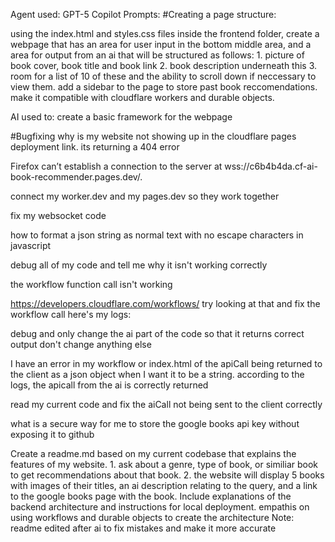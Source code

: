 Agent used: GPT-5 Copilot
Prompts: 
#Creating a page structure: 

using the index.html and styles.css files  inside the frontend folder, create a webpage that has an area for user input in the bottom middle area, and a area for output from an ai that will be structured as follows: 1. picture of book cover, book title and book link 2. book description underneath this 3. room for a list of 10 of these and the ability to scroll down if neccessary to view them. add a sidebar to the page to store past book reccomendations. make it compatible with cloudflare workers and durable objects. 

AI used to: create a basic framework for the
webpage

#Bugfixing
why is my website not showing up in the cloudflare pages deployment link. its returning a 404 error

Firefox can’t establish a connection to the server at wss://c6b4b4da.cf-ai-book-recommender.pages.dev/.

connect my worker.dev and my pages.dev so they work together

fix my websocket code

how to format a json string as normal text with no escape characters in javascript

debug all of my code and tell me why it isn't working correctly

the workflow function call isn't working

https://developers.cloudflare.com/workflows/ try looking at that and fix the workflow call here's my logs:

debug and only change the ai part of the code so that it returns correct output don't change anything else

I have an error in my workflow or index.html of the apiCall being returned to the client as a json object when I want it to be a string. according to the logs, the apicall from the ai is correctly returned

read my current code and fix the aiCall not being sent to the client correctly

what is a secure way for me to store the google books api key without exposing it to github

Create a readme.md based on my current codebase that explains the features of my website. 1. ask about a genre, type of book, or similiar book to get recommendations about that book. 2. the website will display 5 books with images of their titles, an ai description relating to the query, and a link to the google books page with the book. Include explanations of the backend architecture and instructions for local deployment. empathis on using workflows and durable objects to create the architecture
Note: readme edited after ai to fix mistakes and make it more accurate